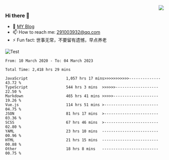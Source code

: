 <img align='right' src='https://github-readme-stats.vercel.app/api?username=niaogege&show_icons=true&theme=radical'/>

### Hi there 👋

- 🌱 [MY Blog](https://bythewayer.com/)
- 📫 How to reach me: 291003932@qq.com
- ⚡ Fun fact:  世事无常，不要留有遗憾，早点养老

![Test](https://github-readme-stats.vercel.app/api/top-langs/?username=niaogege&layout=compact)

<!--START_SECTION:waka-->

```text
From: 10 March 2020 - To: 04 March 2023

Total Time: 2,418 hrs 29 mins

JavaScript                 1,057 hrs 17 mins>>>>>>>>>>>--------------   43.72 %
TypeScript                 544 hrs 3 mins  >>>>>>-------------------   22.50 %
Markdown                   465 hrs 41 mins >>>>>--------------------   19.26 %
Vue.js                     114 hrs 51 mins >------------------------   04.75 %
JSON                       81 hrs 17 mins  >------------------------   03.36 %
SCSS                       67 hrs 46 mins  >------------------------   02.80 %
YAML                       23 hrs 10 mins  -------------------------   00.96 %
HTML                       21 hrs 15 mins  -------------------------   00.88 %
Other                      18 hrs 8 mins   -------------------------   00.75 %
```

<!--END_SECTION:waka-->
